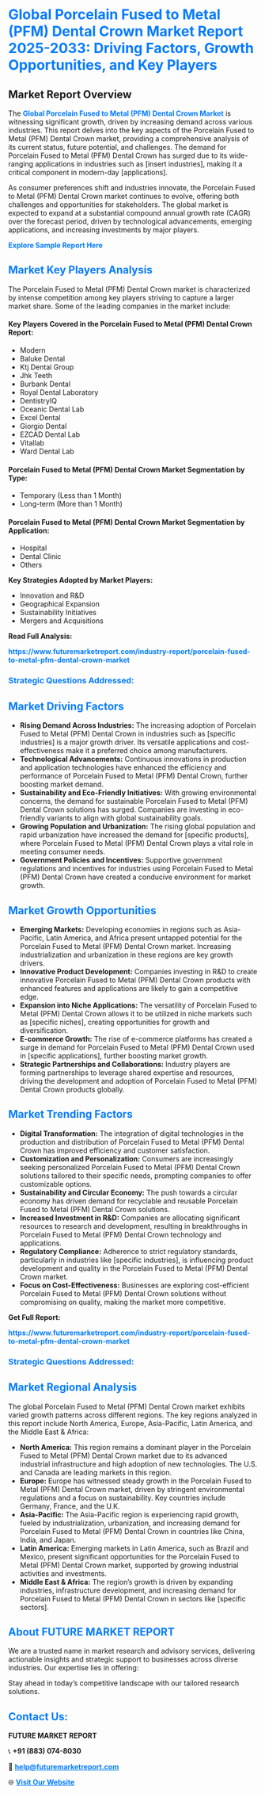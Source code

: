 <h1 style="color: #007BFF;">Global Porcelain Fused to Metal (PFM) Dental Crown Market Report 2025-2033: Driving Factors, Growth Opportunities, and Key Players</h1>

<section id="overview">
<h2>Market Report Overview</h2>
<p>The <a href="https://www.futuremarketreport.com/industry-report/porcelain-fused-to-metal-pfm-dental-crown-market" style="color: #007BFF; text-decoration: none;"><strong>Global Porcelain Fused to Metal (PFM) Dental Crown Market</strong></a> is witnessing significant growth, driven by increasing demand across various industries. This report delves into the key aspects of the Porcelain Fused to Metal (PFM) Dental Crown market, providing a comprehensive analysis of its current status, future potential, and challenges. The demand for Porcelain Fused to Metal (PFM) Dental Crown has surged due to its wide-ranging applications in industries such as [insert industries], making it a critical component in modern-day [applications].</p>
<p>As consumer preferences shift and industries innovate, the Porcelain Fused to Metal (PFM) Dental Crown market continues to evolve, offering both challenges and opportunities for stakeholders. The global market is expected to expand at a substantial compound annual growth rate (CAGR) over the forecast period, driven by technological advancements, emerging applications, and increasing investments by major players.</p>
</section>

<section id="overview">
<p><a href="https://www.futuremarketreport.com/request-sample/reportId=79398" style="color: #007BFF; text-decoration: none;"><strong>Explore Sample Report Here</strong></a></p>
</section>

<section id="key-players">
<h2 style="color: #007BFF;">Market Key Players Analysis</h2>
<p>The Porcelain Fused to Metal (PFM) Dental Crown market is characterized by intense competition among key players striving to capture a larger market share. Some of the leading companies in the market include:</p>
<h4>Key Players Covered in the Porcelain Fused to Metal (PFM) Dental Crown Report:</h4>
<ul><li>Modern</li><li>Baluke Dental</li><li>Ktj Dental Group</li><li>Jhk Teeth</li><li>Burbank Dental</li><li>Royal Dental Laboratory</li><li>DentistryIQ</li><li>Oceanic Dental Lab</li><li>Excel Dental</li><li>Giorgio Dental</li><li>EZCAD Dental Lab</li><li>Vitallab</li><li>Ward Dental Lab</li></ul>
<h4>Porcelain Fused to Metal (PFM) Dental Crown Market Segmentation by Type:</h4>
<ul><li>Temporary (Less than 1 Month)</li><li>Long-term (More than 1 Month)</li></ul>

<h4>Porcelain Fused to Metal (PFM) Dental Crown Market Segmentation by Application:</h4>
<ul><li>Hospital</li><li>Dental Clinic</li><li>Others</li></ul>
<p><strong>Key Strategies Adopted by Market Players:</strong></p>
<ul>
<li>Innovation and R&D</li>
<li>Geographical Expansion</li>
<li>Sustainability Initiatives</li>
<li>Mergers and Acquisitions</li>
</ul>
</section>

<section>
<p><strong>Read Full Analysis: </strong></p><a href="https://www.futuremarketreport.com/industry-report/porcelain-fused-to-metal-pfm-dental-crown-market" style="color: #007BFF; text-decoration: none;"><strong>https://www.futuremarketreport.com/industry-report/porcelain-fused-to-metal-pfm-dental-crown-market</strong></a>
<h3 style="color: #007BFF;">Strategic Questions Addressed:</h3>
</section>

<section id="driving-factors">
<h2 style="color: #007BFF;">Market Driving Factors</h2>
<ul>
<li><strong>Rising Demand Across Industries:</strong> The increasing adoption of Porcelain Fused to Metal (PFM) Dental Crown in industries such as [specific industries] is a major growth driver. Its versatile applications and cost-effectiveness make it a preferred choice among manufacturers.</li>
<li><strong>Technological Advancements:</strong> Continuous innovations in production and application technologies have enhanced the efficiency and performance of Porcelain Fused to Metal (PFM) Dental Crown, further boosting market demand.</li>
<li><strong>Sustainability and Eco-Friendly Initiatives:</strong> With growing environmental concerns, the demand for sustainable Porcelain Fused to Metal (PFM) Dental Crown solutions has surged. Companies are investing in eco-friendly variants to align with global sustainability goals.</li>
<li><strong>Growing Population and Urbanization:</strong> The rising global population and rapid urbanization have increased the demand for [specific products], where Porcelain Fused to Metal (PFM) Dental Crown plays a vital role in meeting consumer needs.</li>
<li><strong>Government Policies and Incentives:</strong> Supportive government regulations and incentives for industries using Porcelain Fused to Metal (PFM) Dental Crown have created a conducive environment for market growth.</li>
</ul>
</section>

<section id="growth-opportunities">
<h2 style="color: #007BFF;">Market Growth Opportunities</h2>
<ul>
<li><strong>Emerging Markets:</strong> Developing economies in regions such as Asia-Pacific, Latin America, and Africa present untapped potential for the Porcelain Fused to Metal (PFM) Dental Crown market. Increasing industrialization and urbanization in these regions are key growth drivers.</li>
<li><strong>Innovative Product Development:</strong> Companies investing in R&D to create innovative Porcelain Fused to Metal (PFM) Dental Crown products with enhanced features and applications are likely to gain a competitive edge.</li>
<li><strong>Expansion into Niche Applications:</strong> The versatility of Porcelain Fused to Metal (PFM) Dental Crown allows it to be utilized in niche markets such as [specific niches], creating opportunities for growth and diversification.</li>
<li><strong>E-commerce Growth:</strong> The rise of e-commerce platforms has created a surge in demand for Porcelain Fused to Metal (PFM) Dental Crown used in [specific applications], further boosting market growth.</li>
<li><strong>Strategic Partnerships and Collaborations:</strong> Industry players are forming partnerships to leverage shared expertise and resources, driving the development and adoption of Porcelain Fused to Metal (PFM) Dental Crown products globally.</li>
</ul>
</section>

<section id="trending-factors">
<h2 style="color: #007BFF;">Market Trending Factors</h2>
<ul>
<li><strong>Digital Transformation:</strong> The integration of digital technologies in the production and distribution of Porcelain Fused to Metal (PFM) Dental Crown has improved efficiency and customer satisfaction.</li>
<li><strong>Customization and Personalization:</strong> Consumers are increasingly seeking personalized Porcelain Fused to Metal (PFM) Dental Crown solutions tailored to their specific needs, prompting companies to offer customizable options.</li>
<li><strong>Sustainability and Circular Economy:</strong> The push towards a circular economy has driven demand for recyclable and reusable Porcelain Fused to Metal (PFM) Dental Crown solutions.</li>
<li><strong>Increased Investment in R&D:</strong> Companies are allocating significant resources to research and development, resulting in breakthroughs in Porcelain Fused to Metal (PFM) Dental Crown technology and applications.</li>
<li><strong>Regulatory Compliance:</strong> Adherence to strict regulatory standards, particularly in industries like [specific industries], is influencing product development and quality in the Porcelain Fused to Metal (PFM) Dental Crown market.</li>
<li><strong>Focus on Cost-Effectiveness:</strong> Businesses are exploring cost-efficient Porcelain Fused to Metal (PFM) Dental Crown solutions without compromising on quality, making the market more competitive.</li>
</ul>
</section>

<section>
<p><strong>Get Full Report: </strong></p><a href="https://www.futuremarketreport.com/industry-report/porcelain-fused-to-metal-pfm-dental-crown-market" style="color: #007BFF; text-decoration: none;"><strong>https://www.futuremarketreport.com/industry-report/porcelain-fused-to-metal-pfm-dental-crown-market</strong></a>
<h3 style="color: #007BFF;">Strategic Questions Addressed:</h3>
</section>


<section id="regional-analysis">
<h2 style="color: #007BFF;">Market Regional Analysis</h2>
<p>The global Porcelain Fused to Metal (PFM) Dental Crown market exhibits varied growth patterns across different regions. The key regions analyzed in this report include North America, Europe, Asia-Pacific, Latin America, and the Middle East & Africa:</p>
<ul>
<li><strong>North America:</strong> This region remains a dominant player in the Porcelain Fused to Metal (PFM) Dental Crown market due to its advanced industrial infrastructure and high adoption of new technologies. The U.S. and Canada are leading markets in this region.</li>
<li><strong>Europe:</strong> Europe has witnessed steady growth in the Porcelain Fused to Metal (PFM) Dental Crown market, driven by stringent environmental regulations and a focus on sustainability. Key countries include Germany, France, and the U.K.</li>
<li><strong>Asia-Pacific:</strong> The Asia-Pacific region is experiencing rapid growth, fueled by industrialization, urbanization, and increasing demand for Porcelain Fused to Metal (PFM) Dental Crown in countries like China, India, and Japan.</li>
<li><strong>Latin America:</strong> Emerging markets in Latin America, such as Brazil and Mexico, present significant opportunities for the Porcelain Fused to Metal (PFM) Dental Crown market, supported by growing industrial activities and investments.</li>
<li><strong>Middle East & Africa:</strong> The region’s growth is driven by expanding industries, infrastructure development, and increasing demand for Porcelain Fused to Metal (PFM) Dental Crown in sectors like [specific sectors].</li>
</ul>
</section>

<footer>
<h2 style="color: #007BFF;">About FUTURE MARKET REPORT</h2>
<p>We are a trusted name in market research and advisory services, delivering actionable insights and strategic support to businesses across diverse industries. Our expertise lies in offering:</p>

<p>Stay ahead in today’s competitive landscape with our tailored research solutions.</p>

<h2 style="color: #007BFF;">Contact Us:</h2>
<p><strong>FUTURE MARKET REPORT</strong></p>
<p>📞 <strong>+91 (883) 074-8030</strong></p>
<p>📧 <strong><a href="mailto:help@futuremarketreport.com" style="color: #007BFF;">help@futuremarketreport.com</a></strong></p>
<p>🌐 <strong><a href="https://www.futuremarketreport.com/" style="color: #007BFF;">Visit Our Website</a></strong></p>
</footer>